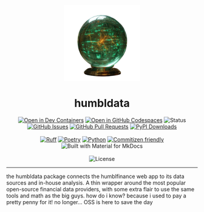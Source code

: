 <p align="center"><img src="assets/temp_humbldata_logo.png" width="200" alt="Project logo"></p>

<h1 align="center">humbldata</h1>

<p align="center">
  <a href="https://vscode.dev/redirect?url=vscode://ms-vscode-remote.remote-containers/cloneInVolume?url=https://github.com/jjfantini/humbldata"><img src="https://img.shields.io/static/v1?label=Dev%20Containers&message=Open&color=blue&logo=visualstudiocode" alt="Open in Dev Containers"></a>
  <a href="https://github.com/codespaces/new?hide_repo_select=true&ref=main&repo=450509735"><img src="https://img.shields.io/static/v1?label=GitHub%20Codespaces&message=Open&color=blue&logo=github" alt="Open in GitHub Codespaces"></a>
  <img src="https://img.shields.io/badge/status-active-success.svg" alt="Status">
  <a href="https://github.com/jjfantini/humbldata/issues"><img src="https://img.shields.io/github/issues/jjfantini/humbldata.svg" alt="GitHub Issues"></a>
  <a href="https://github.com/jjfantini/humbldata/pulls"><img src="https://img.shields.io/github/issues-pr/jjfantini/humbldata.svg" alt="GitHub Pull Requests"></a>
  <a href="https://pypi.org/project/humbldata/"><img src="https://img.shields.io/pypi/dw/humbldata" alt="PyPI Downloads"></a>
  <br>
  <br>
  <a href="https://github.com/astral-sh/ruff"><img src="https://img.shields.io/endpoint?url=https://raw.githubusercontent.com/astral-sh/ruff/main/assets/badge/v2.json" alt="Ruff"></a>
  <a href="https://python-poetry.org/"><img src="https://img.shields.io/endpoint?url=https://python-poetry.org/badge/v0.json" alt="Poetry"></a>
  <a href="https://www.python.org"><img src="https://img.shields.io/badge/Python-3.11.7-3776AB.svg?style=flat&logo=python&logoColor=white" alt="Python"></a>
  <a href="http://commitizen.github.io/cz-cli/"><img src="https://img.shields.io/badge/commitizen-friendly-brighgreen.svg" alt="Commitizen friendly"></a>
  <img src="https://img.shields.io/badge/Material_for_MkDocs-526CFE?style=flat&logo=MaterialForMkDocs&logoColor=white&color=%23F79431" alt="Built with Material for MkDocs">
  <br>
  <br>
  <img src="https://img.shields.io/badge/License-CC%20BY--NC--SA%204.0-black" alt="License">
</p>


---
the humbldata package connects the humblfinance web app to its data sources and in-house analysis. A thin wrapper around the most popular open-source financial data providers, with some extra flair to use the same tools and math as the big guys. how do i know? because i used to pay a pretty penny for it! no longer... OSS is here to save the day